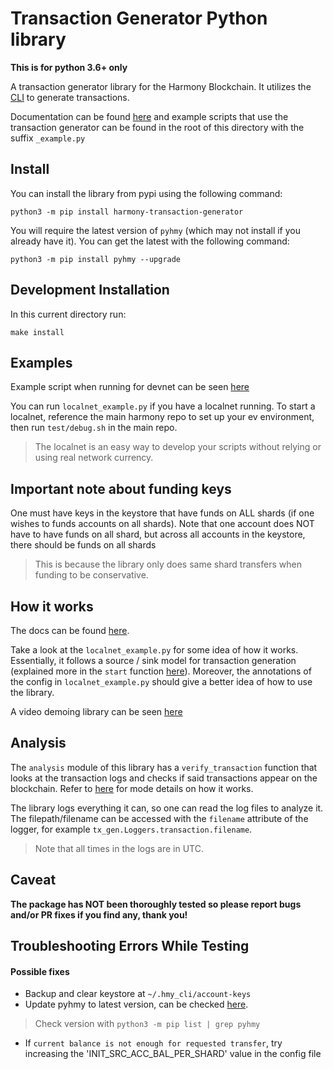 # Transaction Generator Python library

**This is for python 3.6+ only**

A transaction generator library for the Harmony Blockchain. It utilizes the [CLI](https://github.com/harmony-one/go-sdk) 
to generate transactions.

Documentation can be found [here](https://harmony-transaction-generator.s3-us-west-2.amazonaws.com/doc/index.html) and example scripts
that use the transaction generator can be found in the root of this directory with the suffix `_example.py`

## Install

You can install the library from pypi using the following command:
```
python3 -m pip install harmony-transaction-generator
```

You will require the latest version of `pyhmy` (which may not install if you already have it). You can get the latest with the following command:
```
python3 -m pip install pyhmy --upgrade
```


## Development Installation

In this current directory run:
```
make install
```

## Examples

Example script when running for devnet can be seen [here](https://gist.github.com/Daniel-VDM/220f6736ff9270bc9535d5df55be106d)

You can run `localnet_example.py` if you have a localnet running. To start a localnet, reference the main harmony repo
to set up your ev environment, then run `test/debug.sh` in the main repo.
> The localnet is an easy way to develop your scripts without relying or using real network currency. 

## Important note about funding keys
One must have keys in the keystore that have funds on ALL shards (if one wishes to funds accounts on all shards).
Note that one account does NOT have to have funds on all shard, but across all accounts in the keystore, there should be funds on all shards
> This is because the library only does same shard transfers when funding to be conservative.

## How it works
The docs can be found [here](https://harmony-transaction-generator.s3-us-west-2.amazonaws.com/doc/index.html).

Take a look at the `localnet_example.py` for some idea of how it works.
Essentially, it follows a source / sink model for transaction generation (explained more in the `start` function
[here](https://harmony-transaction-generator.s3-us-west-2.amazonaws.com/doc/generator.html)). Moreover, the annotations of the config in `localnet_example.py`
should give a better idea of how to use the library.

A video demoing library can be seen [here](https://www.youtube.com/watch?v=rTp9wZn1EqE&feature=youtu.be)

## Analysis
The `analysis` module of this library has a `verify_transaction` function that looks at the transaction logs and checks
if said transactions appear on the blockchain. Refer to [here](https://harmony-transaction-generator.s3-us-west-2.amazonaws.com/doc/analysis.html) for mode details
on how it works.

The library logs everything it can, so one can read the log files to analyze it. The filepath/filename can be accessed with
the `filename` attribute of the logger, for example `tx_gen.Loggers.transaction.filename`.
> Note that all times in the logs are in UTC.

## Caveat
**The package has NOT been thoroughly tested so please report bugs and/or PR fixes if you find any, thank you!** 

## Troubleshooting Errors While Testing
#### Possible fixes
* Backup and clear keystore at `~/.hmy_cli/account-keys`
* Update pyhmy to latest version, can be checked [here](https://pypi.org/project/pyhmy/).
> Check version with `python3 -m pip list | grep pyhmy` 
* If `current balance is not enough for requested transfer`, try increasing the 'INIT_SRC_ACC_BAL_PER_SHARD' value in the config file

